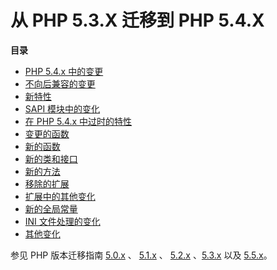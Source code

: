 从 PHP 5.3.X 迁移到 PHP 5.4.X
=============================

**目录**

-   [PHP 5.4.x 中的变更](/migration54/changes.html)
-   [不向后兼容的变更](/migration54/incompatible.html)
-   [新特性](/migration54/new-features.html)
-   [SAPI 模块中的变化](/migration54/sapi.html)
-   [在 PHP 5.4.x 中过时的特性](/migration54/deprecated.html)
-   [变更的函数](/migration54/parameters.html)
-   [新的函数](/migration54/functions.html)
-   [新的类和接口](/migration54/classes.html)
-   [新的方法](/migration54/methods.html)
-   [移除的扩展](/migration54/removed-extensions.html)
-   [扩展中的其他变化](/migration54/extensions-other.html)
-   [新的全局常量](/migration54/global-constants.html)
-   [INI 文件处理的变化](/migration54/ini.html)
-   [其他变化](/migration54/other.html)

参见 PHP 版本迁移指南 <a href="/migration5.html" class="link">5.0.x</a>
、 <a href="/migration51.html" class="link">5.1.x</a> 、
<a href="/migration52.html" class="link">5.2.x</a>
、<a href="/migration53.html" class="link">5.3.x</a> 以及
<a href="/migration55.html" class="link">5.5.x</a>。
